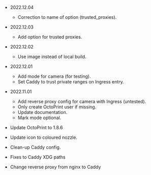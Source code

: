 - 2022.12.04
  - Correction to name of option (trusted_proxies).

- 2022.12.03
  - Add option for trusted proxies.

- 2022.12.02
  - Use image instead of local build.

- 2022.12.01
  - Add mode for camera (for testing).
  - Set Caddy to trust private ranges on Ingress entry.

- 2022.11.01
  - Add reverse proxy config for camera with Ingress (untested).
  - Only create OctoPrint user if missing.
  - Update documentation.
  - Mark mode optional.

- Update OctoPrint to 1.8.6
- Update icon to coloured nozzle.
- Clean-up Caddy config.
- Fixes to Caddy XDG paths
- Change reverse proxy from nginx to Caddy